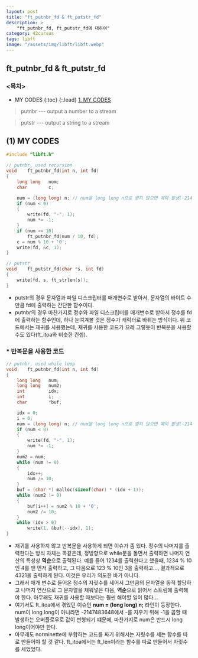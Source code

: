 ```yaml
---
layout: post
title: "ft_putnbr_fd & ft_putstr_fd"
description: >
    "ft_putnbr_fd, ft_putstr_fd에 대하여"
category: 42cursus
tags: libft
image: "/assets/img/libft/libft.webp"
---
```

## ft_putnbr_fd & ft_putstr_fd

### <목차>
* MY CODES
{:toc}
{:.lead}
[1. MY CODES](#1-my-codes)

> putnbr --- output a number to a stream

> putstr --- output a string to a stream

## (1) MY CODES

~~~c
#include "libft.h"

// putnbr, used recursion
void	ft_putnbr_fd(int n, int fd)
{
	long long	num;
	char		c;

	num = (long long) n; // num을 long long n으로 받지 않으면 예외 발생(-2147483648)
	if (num < 0)
	{
		write(fd, "-", 1);
		num *= -1;
	}
	if (num >= 10)
		ft_putnbr_fd(num / 10, fd);
	c = num % 10 + '0';
	write(fd, &c, 1);
}

// putstr
void	ft_putstr_fd(char *s, int fd)
{
	write(fd, s, ft_strlen(s));
}
~~~

- putstr의 경우 문자열과 파일 디스크립터를 매개변수로 받아서, 문자열의 바이트 수만큼 fd에 출력하는 간단한 함수이다.
- putnbr의 경우 마찬가지로 정수와 파일 디스크립터를 매개변수로 받아서 정수를 fd에 출력하는 함수인데, 하나 눈여겨볼 것은 정수가 캐릭터로 바뀌는 방식이다. 위 코드에서는 재귀를 사용했는데, 재귀를 사용한 코드가 으레 그렇듯이 반복문을 사용할 수도 있다(ft_itoa와 비슷한 컨셉).

### * 반복문을 사용한 코드
~~~c
// putnbr, used while loop
void	ft_putnbr_fd(int n, int fd)
{
	long long	num;
	long long	num2;
	int			idx;
	int			i;
	char		*buf;

	idx = 0;
	i = 0;
	num = (long long) n; // num을 long long n으로 받지 않으면 예외 발생(-2147483648)
	if (num < 0)
	{
		write(fd, "-", 1);
		num *= -1;
	}
	num2 = num;
	while (num != 0)
	{
		idx++;
		num /= 10;
	}
	buf = (char *) malloc(sizeof(char) * (idx + 1));
	while (num2 != 0)
	{
		buf[i++] = num2 % 10 + '0';
		num2 /= 10;
	}
	while (idx > 0)
		write(1, &buf[--idx], 1);
}
~~~
- 재귀를 사용하지 않고 반복문을 사용하게 되면 이슈가 좀 있다. 정수의 나머지를 출력한다는 방식 자체는 똑같은데, 정방향으로 while문을 돌면서 출력하면 나머지 연산의 특성상 **역순**으로 출력된다. 예를 들어 1234를 출력한다고 했을때, 1234 % 10인 4를 맨 먼저 출력하고, 그 다음으로 123 % 10인 3을 출력하고..., 결과적으로 4321을 출력하게 된다. 이것은 우리가 의도한 바가 아니다.
- 그래서 매개 변수로 들어온 정수의 자릿수를 세어서 그만큼의 문자열을 동적 할당하고 나머지 연산으로 그 문자열을 채워넣은 다음, **역순**으로 읽어서 스트림에 출력해야 한다. 아무래도 재귀를 사용할 때보다는 훨씬 해야할 일이 많다...
- 여기서도 ft_itoa에서 겪었던 이슈인 **num = (long long) n;** 라인이 등장한다. num이 long long이 아니라면 -2147483648에서 -를 지우기 위해 -1을 곱할 때 발생하는 오버플로우로 값이 변형되기 떄문에, 마찬가지로 num은 반드시 long long이어야만 한다.
- 아무래도 norminette에 부합하는 코드를 짜기 위해서는 자릿수를 세는 함수를 따로 만들어야 할 것 같다. ft_itoa에서는 ft_len이라는 함수를 따로 만들어서 자릿수를 세었었다.